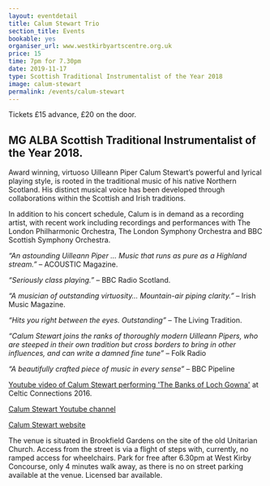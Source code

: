 ```yaml
---
layout: eventdetail
title: Calum Stewart Trio
section_title: Events
bookable: yes
organiser_url: www.westkirbyartscentre.org.uk
price: 15
time: 7pm for 7.30pm
date: 2019-11-17
type: Scottish Traditional Instrumentalist of the Year 2018
image: calum-stewart
permalink: /events/calum-stewart
---
```


Tickets £15 advance, £20 on the door.

## MG ALBA Scottish Traditional Instrumentalist of the Year 2018.

Award winning, virtuoso Uilleann Piper Calum Stewart’s powerful and lyrical playing style, is rooted in the traditional music of his native Northern Scotland. His distinct musical voice has been developed through collaborations within the Scottish and Irish traditions.

In addition to his concert schedule, Calum is in demand as a recording artist, with recent work including recordings and performances with The London Philharmonic Orchestra, The London Symphony Orchestra and BBC Scottish Symphony Orchestra.

_“An astounding Uilleann Piper … Music that runs as pure as a Highland stream.”_ – ACOUSTIC Magazine.

_“Seriously class playing.”_ – BBC Radio Scotland.

_“A musician of outstanding virtuosity… Mountain-air piping clarity.”_ – Irish Music Magazine.

_“Hits you right between the eyes.  Outstanding”_ – The Living Tradition.

_“Calum Stewart joins the ranks of thoroughly modern Uilleann Pipers, who are steeped in their own tradition but cross borders to bring in other influences, and can write a damned fine tune”_ – Folk Radio

_“A beautifully crafted piece of music in every sense”_ – BBC Pipeline

[Youtube video of Calum Stewart performing 'The Banks of Loch Gowna'](https://m.youtube.com/watch?v=B0HB0FQyesY) at Celtic Connections 2016.

[Calum Stewart Youtube channel](https://m.youtube.com/user/calumfrancisstewart)

[Calum Stewart website](https://www.calum-stewart.com)


The venue is situated in Brookfield Gardens on the site of the old Unitarian Church. Access from the street is via a flight of steps with, currently, no ramped access for wheelchairs. Park for free after 6.30pm at West Kirby Concourse, only 4 minutes walk away, as there is no on street parking available at the venue. Licensed bar available.
